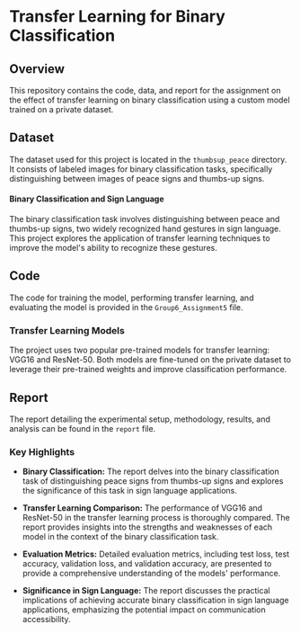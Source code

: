 # Transfer Learning for Binary Classification

## Overview

This repository contains the code, data, and report for the assignment on the effect of transfer learning on binary classification using a custom model trained on a private dataset.

## Dataset

The dataset used for this project is located in the `thumbsup_peace` directory. It consists of labeled images for binary classification tasks, specifically distinguishing between images of peace signs and thumbs-up signs.

#### Binary Classification and Sign Language

The binary classification task involves distinguishing between peace and thumbs-up signs, two widely recognized hand gestures in sign language. This project explores the application of transfer learning techniques to improve the model's ability to recognize these gestures.

## Code

The code for training the model, performing transfer learning, and evaluating the model is provided in the `Group6_Assignment5` file.

### Transfer Learning Models

The project uses two popular pre-trained models for transfer learning: VGG16 and ResNet-50. Both models are fine-tuned on the private dataset to leverage their pre-trained weights and improve classification performance.

## Report

The report detailing the experimental setup, methodology, results, and analysis can be found in the `report` file.

### Key Highlights

- **Binary Classification:** The report delves into the binary classification task of distinguishing peace signs from thumbs-up signs and explores the significance of this task in sign language applications.

- **Transfer Learning Comparison:** The performance of VGG16 and ResNet-50 in the transfer learning process is thoroughly compared. The report provides insights into the strengths and weaknesses of each model in the context of the binary classification task.

- **Evaluation Metrics:** Detailed evaluation metrics, including test loss, test accuracy, validation loss, and validation accuracy, are presented to provide a comprehensive understanding of the models' performance.

- **Significance in Sign Language:** The report discusses the practical implications of achieving accurate binary classification in sign language applications, emphasizing the potential impact on communication accessibility.
